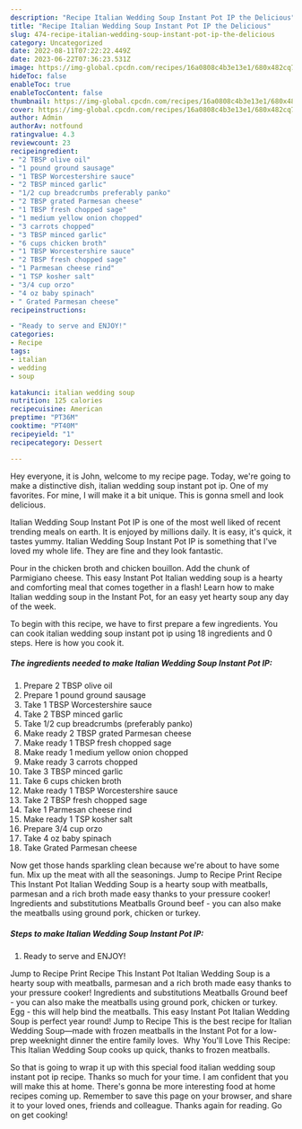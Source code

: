 ```yaml
---
description: "Recipe Italian Wedding Soup Instant Pot IP the Delicious"
title: "Recipe Italian Wedding Soup Instant Pot IP the Delicious"
slug: 474-recipe-italian-wedding-soup-instant-pot-ip-the-delicious
category: Uncategorized
date: 2022-08-11T07:22:22.449Z
date: 2023-06-22T07:36:23.531Z
image: https://img-global.cpcdn.com/recipes/16a0808c4b3e13e1/680x482cq70/italian-wedding-soup-instant-pot-ip-recipe-main-photo.jpg
hideToc: false
enableToc: true
enableTocContent: false
thumbnail: https://img-global.cpcdn.com/recipes/16a0808c4b3e13e1/680x482cq70/italian-wedding-soup-instant-pot-ip-recipe-main-photo.jpg
cover: https://img-global.cpcdn.com/recipes/16a0808c4b3e13e1/680x482cq70/italian-wedding-soup-instant-pot-ip-recipe-main-photo.jpg
author: Admin
authorAv: notfound
ratingvalue: 4.3
reviewcount: 23
recipeingredient:
- "2 TBSP olive oil"
- "1 pound ground sausage"
- "1 TBSP Worcestershire sauce"
- "2 TBSP minced garlic"
- "1/2 cup breadcrumbs preferably panko"
- "2 TBSP grated Parmesan cheese"
- "1 TBSP fresh chopped sage"
- "1 medium yellow onion chopped"
- "3 carrots chopped"
- "3 TBSP minced garlic"
- "6 cups chicken broth"
- "1 TBSP Worcestershire sauce"
- "2 TBSP fresh chopped sage"
- "1 Parmesan cheese rind"
- "1 TSP kosher salt"
- "3/4 cup orzo"
- "4 oz baby spinach"
- " Grated Parmesan cheese"
recipeinstructions:

- "Ready to serve and ENJOY!"
categories:
- Recipe
tags:
- italian
- wedding
- soup

katakunci: italian wedding soup 
nutrition: 125 calories
recipecuisine: American
preptime: "PT36M"
cooktime: "PT40M"
recipeyield: "1"
recipecategory: Dessert

---
```



Hey everyone, it is John, welcome to my recipe page. Today, we're going to make a distinctive dish, italian wedding soup instant pot ip. One of my favorites. For mine, I will make it a bit unique. This is gonna smell and look delicious.

Italian Wedding Soup Instant Pot IP is one of the most well liked of recent trending meals on earth. It is enjoyed by millions daily. It is easy, it's quick, it tastes yummy. Italian Wedding Soup Instant Pot IP is something that I've loved my whole life. They are fine and they look fantastic.

Pour in the chicken broth and chicken bouillon. Add the chunk of Parmigiano cheese. This easy Instant Pot Italian wedding soup is a hearty and comforting meal that comes together in a flash! Learn how to make Italian wedding soup in the Instant Pot, for an easy yet hearty soup any day of the week.


To begin with this recipe, we have to first prepare a few ingredients. You can cook italian wedding soup instant pot ip using 18 ingredients and 0 steps. Here is how you cook it.

<!--inarticleads1-->

##### The ingredients needed to make Italian Wedding Soup Instant Pot IP:

1. Prepare 2 TBSP olive oil
1. Prepare 1 pound ground sausage
1. Take 1 TBSP Worcestershire sauce
1. Take 2 TBSP minced garlic
1. Take 1/2 cup breadcrumbs (preferably panko)
1. Make ready 2 TBSP grated Parmesan cheese
1. Make ready 1 TBSP fresh chopped sage
1. Make ready 1 medium yellow onion chopped
1. Make ready 3 carrots chopped
1. Take 3 TBSP minced garlic
1. Take 6 cups chicken broth
1. Make ready 1 TBSP Worcestershire sauce
1. Take 2 TBSP fresh chopped sage
1. Take 1 Parmesan cheese rind
1. Make ready 1 TSP kosher salt
1. Prepare 3/4 cup orzo
1. Take 4 oz baby spinach
1. Take  Grated Parmesan cheese


Now get those hands sparkling clean because we&#39;re about to have some fun. Mix up the meat with all the seasonings. Jump to Recipe Print Recipe This Instant Pot Italian Wedding Soup is a hearty soup with meatballs, parmesan and a rich broth made easy thanks to your pressure cooker! Ingredients and substitutions Meatballs Ground beef - you can also make the meatballs using ground pork, chicken or turkey. 

<!--inarticleads2-->

##### Steps to make Italian Wedding Soup Instant Pot IP:


1. Ready to serve and ENJOY!

Jump to Recipe Print Recipe This Instant Pot Italian Wedding Soup is a hearty soup with meatballs, parmesan and a rich broth made easy thanks to your pressure cooker! Ingredients and substitutions Meatballs Ground beef - you can also make the meatballs using ground pork, chicken or turkey. Egg - this will help bind the meatballs. This easy Instant Pot Italian Wedding Soup is perfect year round! Jump to Recipe This is the best recipe for Italian Wedding Soup—made with frozen meatballs in the Instant Pot for a low-prep weeknight dinner the entire family loves. ️ Why You&#39;ll Love This Recipe: This Italian Wedding Soup cooks up quick, thanks to frozen meatballs. 

So that is going to wrap it up with this special food italian wedding soup instant pot ip recipe. Thanks so much for your time. I am confident that you will make this at home. There's gonna be more interesting food at home recipes coming up. Remember to save this page on your browser, and share it to your loved ones, friends and colleague. Thanks again for reading. Go on get cooking!
